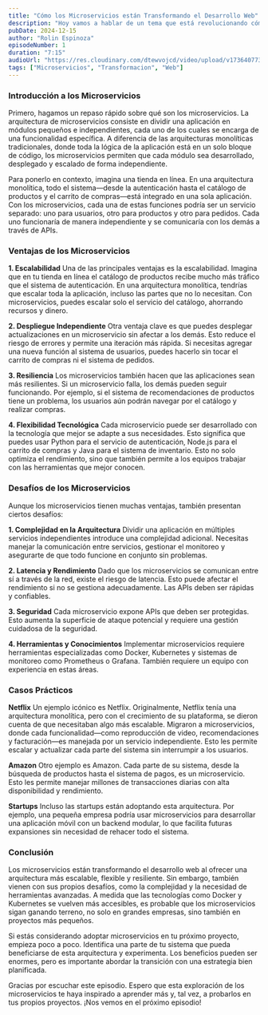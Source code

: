 ```yaml
---
title: "Cómo los Microservicios están Transformando el Desarrollo Web"
description: "Hoy vamos a hablar de un tema que está revolucionando cómo construimos aplicaciones: los microservicios. Este concepto ha estado en boca de muchos durante los últimos años, y por buenas razones."
pubDate: 2024-12-15
author: "Rolin Espinoza"
episodeNumber: 1
duration: "7:15"
audioUrl: "https://res.cloudinary.com/dtewvojcd/video/upload/v1736407735/DevWorld%20Insider/zeeljuq6z9tqdix4od7c.mp3"
tags: ["Microservicios", "Transformacion", "Web"]
---
```


### Introducción a los Microservicios

Primero, hagamos un repaso rápido sobre qué son los microservicios. La arquitectura de microservicios consiste en dividir una aplicación en módulos pequeños e independientes, cada uno de los cuales se encarga de una funcionalidad específica. A diferencia de las arquitecturas monolíticas tradicionales, donde toda la lógica de la aplicación está en un solo bloque de código, los microservicios permiten que cada módulo sea desarrollado, desplegado y escalado de forma independiente.

Para ponerlo en contexto, imagina una tienda en línea. En una arquitectura monolítica, todo el sistema—desde la autenticación hasta el catálogo de productos y el carrito de compras—está integrado en una sola aplicación. Con los microservicios, cada una de estas funciones podría ser un servicio separado: uno para usuarios, otro para productos y otro para pedidos. Cada uno funcionaría de manera independiente y se comunicaría con los demás a través de APIs.

### Ventajas de los Microservicios

**1. Escalabilidad**
Una de las principales ventajas es la escalabilidad. Imagina que en tu tienda en línea el catálogo de productos recibe mucho más tráfico que el sistema de autenticación. En una arquitectura monolítica, tendrías que escalar toda la aplicación, incluso las partes que no lo necesitan. Con microservicios, puedes escalar solo el servicio del catálogo, ahorrando recursos y dinero.

**2. Despliegue Independiente**
Otra ventaja clave es que puedes desplegar actualizaciones en un microservicio sin afectar a los demás. Esto reduce el riesgo de errores y permite una iteración más rápida. Si necesitas agregar una nueva función al sistema de usuarios, puedes hacerlo sin tocar el carrito de compras ni el sistema de pedidos.

**3. Resiliencia**
Los microservicios también hacen que las aplicaciones sean más resilientes. Si un microservicio falla, los demás pueden seguir funcionando. Por ejemplo, si el sistema de recomendaciones de productos tiene un problema, los usuarios aún podrán navegar por el catálogo y realizar compras.

**4. Flexibilidad Tecnológica**
Cada microservicio puede ser desarrollado con la tecnología que mejor se adapte a sus necesidades. Esto significa que puedes usar Python para el servicio de autenticación, Node.js para el carrito de compras y Java para el sistema de inventario. Esto no solo optimiza el rendimiento, sino que también permite a los equipos trabajar con las herramientas que mejor conocen.

### Desafíos de los Microservicios

Aunque los microservicios tienen muchas ventajas, también presentan ciertos desafíos:

**1. Complejidad en la Arquitectura**
Dividir una aplicación en múltiples servicios independientes introduce una complejidad adicional. Necesitas manejar la comunicación entre servicios, gestionar el monitoreo y asegurarte de que todo funcione en conjunto sin problemas.

**2. Latencia y Rendimiento**
Dado que los microservicios se comunican entre sí a través de la red, existe el riesgo de latencia. Esto puede afectar el rendimiento si no se gestiona adecuadamente. Las APIs deben ser rápidas y confiables.

**3. Seguridad**
Cada microservicio expone APIs que deben ser protegidas. Esto aumenta la superficie de ataque potencial y requiere una gestión cuidadosa de la seguridad.

**4. Herramientas y Conocimientos**
Implementar microservicios requiere herramientas especializadas como Docker, Kubernetes y sistemas de monitoreo como Prometheus o Grafana. También requiere un equipo con experiencia en estas áreas.

### Casos Prácticos

**Netflix**
Un ejemplo icónico es Netflix. Originalmente, Netflix tenía una arquitectura monolítica, pero con el crecimiento de su plataforma, se dieron cuenta de que necesitaban algo más escalable. Migraron a microservicios, donde cada funcionalidad—como reproducción de video, recomendaciones y facturación—es manejada por un servicio independiente. Esto les permite escalar y actualizar cada parte del sistema sin interrumpir a los usuarios.

**Amazon**
Otro ejemplo es Amazon. Cada parte de su sistema, desde la búsqueda de productos hasta el sistema de pagos, es un microservicio. Esto les permite manejar millones de transacciones diarias con alta disponibilidad y rendimiento.

**Startups**
Incluso las startups están adoptando esta arquitectura. Por ejemplo, una pequeña empresa podría usar microservicios para desarrollar una aplicación móvil con un backend modular, lo que facilita futuras expansiones sin necesidad de rehacer todo el sistema.

### Conclusión

Los microservicios están transformando el desarrollo web al ofrecer una arquitectura más escalable, flexible y resiliente. Sin embargo, también vienen con sus propios desafíos, como la complejidad y la necesidad de herramientas avanzadas. A medida que las tecnologías como Docker y Kubernetes se vuelven más accesibles, es probable que los microservicios sigan ganando terreno, no solo en grandes empresas, sino también en proyectos más pequeños.

Si estás considerando adoptar microservicios en tu próximo proyecto, empieza poco a poco. Identifica una parte de tu sistema que pueda beneficiarse de esta arquitectura y experimenta. Los beneficios pueden ser enormes, pero es importante abordar la transición con una estrategia bien planificada.

Gracias por escuchar este episodio. Espero que esta exploración de los microservicios te haya inspirado a aprender más y, tal vez, a probarlos en tus propios proyectos. ¡Nos vemos en el próximo episodio!